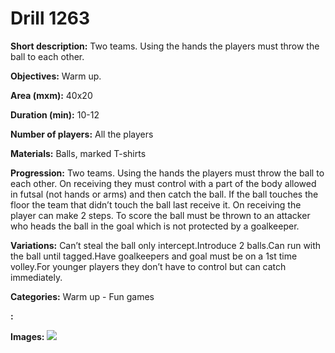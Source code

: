 # Drill 1263

**Short description:**
Two teams. Using the hands the players must throw the ball to each other.

**Objectives:**
Warm up.

**Area (mxm):**
40x20

**Duration (min):**
10-12

**Number of players:**
All the players

**Materials:**
Balls, marked T-shirts

**Progression:**
Two teams. Using the hands the players must throw the ball to each other. On receiving they must control with a part of the body allowed in futsal (not hands or arms) and then catch the ball. If the ball touches the floor the team that didn’t touch the ball last receive it. On receiving the player can make 2 steps. To score the ball must be thrown to an attacker who heads the ball in the goal which is not protected by a goalkeeper.

**Variations:**
Can’t steal the ball only intercept.Introduce 2 balls.Can run with the ball until tagged.Have goalkeepers and goal must be on a 1st time volley.For younger players they don’t have to control but can catch immediately.

**Categories:**
Warm up - Fun games

**:**


**Images:**
![](https://www.coachingfutsal.com/\images\fc451813-da40-48cb-a88e-25764a63238e_077.png)

